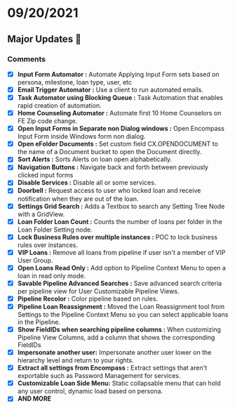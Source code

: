 # 09/20/2021

## Major Updates :rocket:

### Comments

- [X] **Input Form Automator :** Automate Applying Input Form sets based on persona, milestone, loan type, user, etc
- [X] **Email Trigger Automator :** Use a client to run automated emails.
- [X] **Task Automator using Blocking Queue :** Task Automation that enables rapid creation of automation.
- [X] **Home Counseling Automator :** Automate first 10 Home Counselors on FE Zip code change.
- [X] **Open Input Forms in Separate non Dialog windows :** Open Encompass Input Form inside Windows form non dialog.
- [X] **Open eFolder Documents :** Set custom field CX.OPENDOCUMENT to the name of a Document bucket to open the Document directly.
- [X] **Sort Alerts :** Sorts Alerts on loan open alphabetically.
- [X] **Navigation Buttons :** Navigate back and forth between previously clicked input forms
- [X] **Disable Services :** Disable all or some services.
- [X] **Doorbell :** Request access to user who locked loan and receive notification when they are out of the loan.
- [X] **Settings Grid Search :** Adds a Textbox to search any Setting Tree Node with a GridView.
- [X] **Loan Folder Loan Count :** Counts the number of loans per folder in the Loan Folder Setting node.
- [X] **Lock Business Rules over multiple instances :** POC to lock business rules over instances.
- [X] **VIP Loans :** Remove all loans from pipeline if user isn't a member of VIP User Group.
- [X] **Open Loans Read Only :** Add option to Pipeline Context Menu to open a loan in read only mode.
- [X] **Savable Pipeline Advanced Searches :** Save advanced search criteria per pipeline view for User Customizable Pipeline Views.
- [X] **Pipeline Recolor :** Color pipeline based on rules.
- [X] **Pipeline Loan Reassignment :** Moved the Loan Reassignment tool from Settings to the Pipeline Context Menu so you can select applicable loans in the Pipeline.
- [X] **Show FieldIDs when searching pipeline columns :** When customizing Pipeline View Columns, add a column that shows the corresponding FieldIDs
- [X] **Impersonate another user:** 
Impersonate another user lower on the hierarchy level and return to your rights.
- [X] **Extract all settings from Encompass :** Extract settings that aren't exportable such as Password Management for services.
- [X] **Customizable Loan Side Menu:** 
Static collapsable menu that can hold any user control, dynamic load based on persona.
- [X] **AND MORE**
